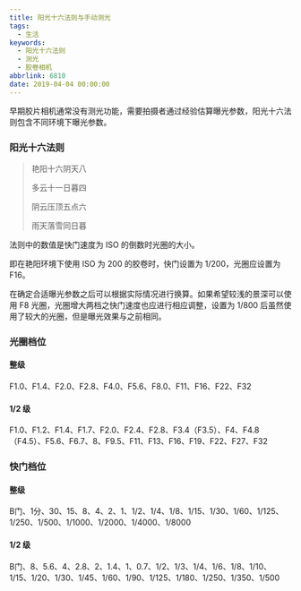 ```yaml
---
title: 阳光十六法则与手动测光
tags:
  - 生活
keywords:
  - 阳光十六法则
  - 测光
  - 胶卷相机
abbrlink: 6810
date: 2019-04-04 00:00:00
---
```



早期胶片相机通常没有测光功能，需要拍摄者通过经验估算曝光参数，阳光十六法则包含不同环境下曝光参数。


###  阳光十六法则

> 艳阳十六阴天八
>
> 多云十一日暮四
>
> 阴云压顶五点六
>
> 雨天落雪同日暮



法则中的数值是快门速度为 ISO 的倒数时光圈的大小。

即在艳阳环境下使用 ISO 为 200 的胶卷时，快门设置为 1/200，光圈应设置为 F16。

在确定合适曝光参数之后可以根据实际情况进行换算。如果希望较浅的景深可以使用 F8 光圈，光圈增大两档之快门速度也应进行相应调整，设置为 1/800 后虽然使用了较大的光圈，但是曝光效果与之前相同。



### 光圈档位

#### 整级

F1.0、F1.4、F2.0、F2.8、F4.0、F5.6、F8.0、F11、F16、F22、F32



#### 1/2 级

F1.0、F1.2、F1.4、F1.7、F2.0、F2.4、F2.8、F3.4（F3.5）、F4、F4.8（F4.5）、F5.6、F6.7、8、F9.5、F11、F13、F16、F19、F22、F27、F32



### 快门档位

#### 整级

B门、1分、30、15、8、4、2、1、1/2、1/4、1/8、1/15、1/30、1/60、1/125、1/250、1/500、1/1000、1/2000、1/4000、1/8000



#### 1/2 级

B门、8、5.6、4、2.8、2、1.4、1、0.7、1/2、1/3、1/4、1/6、1/8、1/10、1/15、1/20、1/30、1/45、1/60、1/90、1/125、1/180、1/250、1/350、1/500
